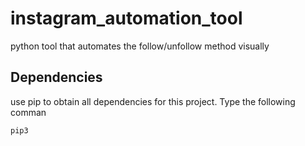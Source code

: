 # instagram_automation_tool
python tool that automates the follow/unfollow method visually

## Dependencies
use pip to obtain all dependencies for this project. Type the following comman
```
pip3 

